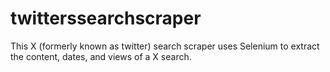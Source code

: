 # twitterssearchscraper
This X (formerly known as twitter) search scraper uses Selenium to extract the content, dates, and views of a X search.
